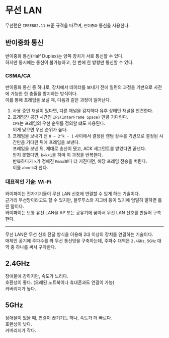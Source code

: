 # 무선 LAN

무선랜은 `IEEE802.11` 표준 규격을 따르며, `반이중화` 통신을 사용한다.

## 반이중화 통신

반이중화 통신(Half Duplex)는 양쪽 장치가 서로 통신할 수 있다. <br />
하지만 동시에는 통신이 불가능하고, 한 번에 한 방향만 통신할 수 있다.

### CSMA/CA

반이중화 통신 중 하나로, 장치에서 데이터를 보내기 전에 일련의 과정을 기반으로 사전에 가능한 한 충돌을 방지하는 방식이다. <br />
이를 통해 프레임을 보낼 때, 다음과 같은 과정이 일어난다.

1. 사용 중인 채널이 있다면, 다른 채널을 감지하다 유후 상태인 채널을 반견한다. <br />
2. 프레임간 공간 시간인 `IFS(InterFrame Space)` 만큼 기다린다. <br />
   `IFS`는 프레임의 우선 순위를 정의할 떄도 사용된다. <br />
   이게 낮으면 우선 순위가 높다. <br />
3. 프레임을 보내기 전 `0 ~ 2^k - 1` 사이에서 결정된 랜덤 상수를 기반으로 결정된 시간만큼 기다린 뒤에 프레임을 보낸다. <br />
   프레임을 보낸 뒤, 제대로 송신이 됐고, ACK 세그먼트를 받았다면 끝낸다. <br />
   받지 못했다면, `k=k+1`을 하며 이 과정을 반복한다. <br />
   반복하다가 `k`가 정해진 `Kmax`보다 더 커진다면, 해당 프레임 전송을 버린다. <br />
   이를 `abort`라 한다.

### 대표적인 기술: Wi-Fi

와이파이는 전자기기들이 무선 LAN 신호에 연결할 수 있게 하는 기술이다. <br />
근거리 무선망이라고도 할 수 있지만, 블루투스와 지그비 등이 있기에 엄밀히 말하면 틀린 말이다. <br />
와이파이는 보통 유선 LAN을 AP 또는 공유기에 꽂아서 무선 LAN 신호를 만들어 구축한다.

---

무선 LAN은 무선 신호 전달 방식을 이용해 2대 이상의 장치를 연결하는 기술이다. <br />
매체인 공기에 주파수를 쏴 무선 통신망을 구축하는데, 주파수 대역은 `2.4GHz`, `5GHz` 대역 중 하나를 써서 구착한다.

## 2.4GHz

장애물에 강하지만, 속도가 느리다. <br />
호환성이 좋다. (오래된 노트북이나 휴대폰과도 연결이 가능) <br />
커버리지가 높다.

## 5GHz

장애물이 있을 때, 연결이 끊기기도 하나, 속도가 더 빠르다. <br />
호환성이 낮다. <br />
커버리지가 작다.
